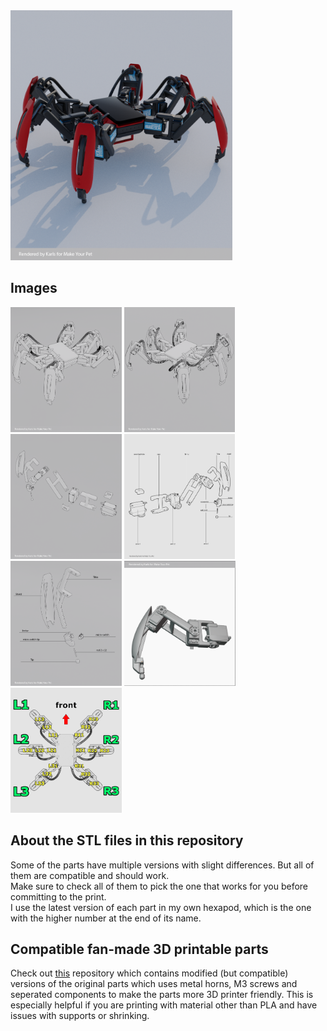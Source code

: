 <img src="/Images/red.png" height="400" />

## Images

<p float="left">
  <img src="/Images/front-view.png" height="200" />
  <img src="/Images/back-view.png" height="200" />
  <img src="/Images/leg-components.png" height="200" />
  <img src="/Images/leg.png" height="200" />
  <img src="/Images/tibia-components.png" height="200" />
  <img src="/Images/servo_orientation.png" height="200" />
  <img src="/Images/top.png" height="200" />
</p>

## About the STL files in this repository

Some of the parts have multiple versions with slight differences. But all of them are compatible and should work.  
Make sure to check all of them to pick the one that works for you before committing to the print.  
I use the latest version of each part in my own hexapod, which is the one with the higher number at the end of its name.

## Compatible fan-made 3D printable parts

Check out [this](https://github.com/almelnz2005/hexapod) repository which contains modified (but compatible) versions of the original parts which uses metal horns, M3 screws and seperated components to make the parts more 3D printer friendly. This is especially helpful if you are printing with material other than PLA and have issues with supports or shrinking.

